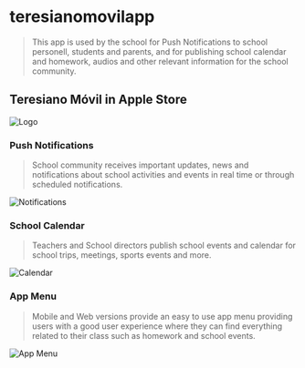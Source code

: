 # teresianomovilapp
> This app is used by the school for Push Notifications to school personell, students and parents, and for publishing school calendar and homework, audios and other relevant information for the school community.


## Teresiano Móvil in Apple Store
![Logo](https://user-images.githubusercontent.com/115447825/207228890-09672048-555c-4eed-a058-23bf60c05959.png)


### Push Notifications
> School community receives important updates, news and notifications about school activities and events in real time or through scheduled notifications.

![Notifications](https://user-images.githubusercontent.com/115447825/207229013-32f589be-c158-4b06-a0ef-dab8603c266d.jpg)


### School Calendar
> Teachers and School directors publish school events and calendar for school trips, meetings, sports events and more.

![Calendar](https://user-images.githubusercontent.com/115447825/207229131-a76f3ac5-7c11-4320-85b2-84813fc850e5.png)


### App Menu
> Mobile and Web versions provide an easy to use app menu providing users with a good user experience where they can find everything related to their class such as homework and school events.

![App Menu](https://user-images.githubusercontent.com/115447825/207229290-1f8cbe06-d30f-4627-a934-79f49b2bf789.png)
